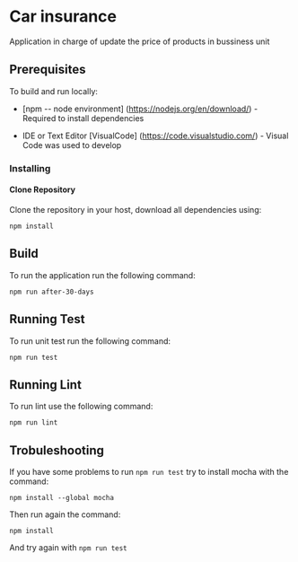 # Car insurance
Application in charge of update the price of products in bussiness unit

## Prerequisites
To build and run locally:

* [npm -- node environment] (https://nodejs.org/en/download/) - Required to install dependencies

* IDE or Text Editor [VisualCode] (https://code.visualstudio.com/) - Visual Code was used to develop

### Installing

#### Clone Repository

Clone the repository in your host, download all dependencies using:

```
npm install
```

## Build

To run the application run the following command: 

```
npm run after-30-days
``` 

## Running Test

To run unit test run the following command:

```
npm run test
```

## Running Lint
To run lint use the following command:

```
npm run lint
```

## Trobuleshooting
If you have some problems to run `npm run test` try to install mocha with the command: 

```
npm install --global mocha
```

Then run again the command:
```
npm install
```
And try again with `npm run test`